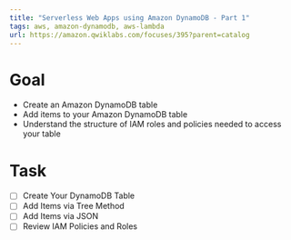 ```yaml
---
title: "Serverless Web Apps using Amazon DynamoDB - Part 1"
tags: aws, amazon-dynamodb, aws-lambda
url: https://amazon.qwiklabs.com/focuses/395?parent=catalog
---
```


# Goal
- Create an Amazon DynamoDB table
- Add items to your Amazon DynamoDB table
- Understand the structure of IAM roles and policies needed to access your table

# Task
- [ ] Create Your DynamoDB Table
- [ ] Add Items via Tree Method
- [ ] Add Items via JSON
- [ ] Review IAM Policies and Roles

